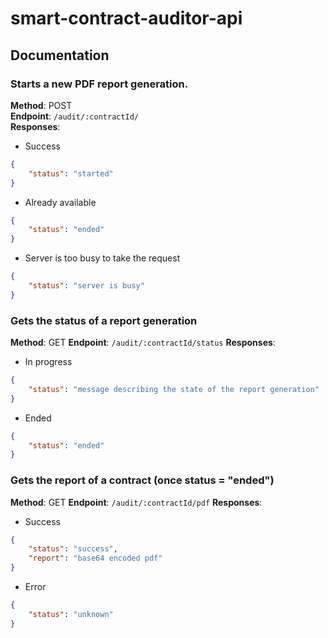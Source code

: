 # smart-contract-auditor-api


## Documentation

### Starts a new PDF report generation.

**Method**: POST  
**Endpoint**: `/audit/:contractId/`  
**Responses**:

* Success

```json
{
    "status": "started"
}
```

* Already available

```json
{
    "status": "ended"
}
```

* Server is too busy to take the request

```json
{
    "status": "server is busy"
}
```

### Gets the status of a report generation

**Method**: GET
**Endpoint**: `/audit/:contractId/status`
**Responses**:

* In progress

```json
{
    "status": "message describing the state of the report generation"
}
```

* Ended

```json
{
    "status": "ended"
}
```

### Gets the report of a contract (once status = "ended")

**Method**: GET
**Endpoint**: `/audit/:contractId/pdf`
**Responses**:

* Success

```json
{
    "status": "success",
    "report": "base64 encoded pdf"
}
```

* Error

```json
{
    "status": "unknown"
}
```
